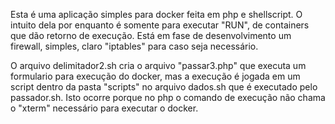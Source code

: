 Esta é uma aplicação simples para docker feita em php e shellscript.
O intuito dela por enquanto é somente para executar "RUN", de containers
que dão retorno de execução. Está em fase de desenvolvimento um firewall,
simples, claro "iptables" para caso seja necessário.

O arquivo delimitador2.sh cria o arquivo "passar3.php" que executa um formulario para execução do docker,
mas a execução é jogada em um script dentro da pasta "scripts" no arquivo dados.sh que é executado pelo 
passador.sh. Isto ocorre porque no php o comando de execução não chama o "xterm" necessário para executar o docker.
